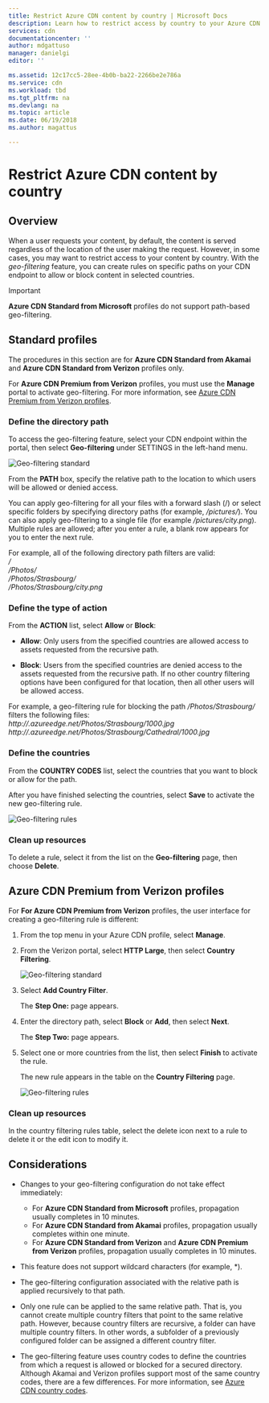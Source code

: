 ```yaml
---
title: Restrict Azure CDN content by country | Microsoft Docs
description: Learn how to restrict access by country to your Azure CDN content by using the geo-filtering feature.
services: cdn
documentationcenter: ''
author: mdgattuso
manager: danielgi
editor: ''

ms.assetid: 12c17cc5-28ee-4b0b-ba22-2266be2e786a
ms.service: cdn
ms.workload: tbd
ms.tgt_pltfrm: na
ms.devlang: na
ms.topic: article
ms.date: 06/19/2018
ms.author: magattus

---
```

# Restrict Azure CDN content by country

## Overview
When a user requests your content, by default, the content is served regardless of the location of the user making the request. However, in some cases, you may want to restrict access to your content by country. With the *geo-filtering* feature, you can create rules on specific paths on your CDN endpoint to allow or block content in selected countries.

> [!IMPORTANT]
> **Azure CDN Standard from Microsoft** profiles do not support path-based geo-filtering.
> 

## Standard profiles
The procedures in this section are for **Azure CDN Standard from Akamai** and **Azure CDN Standard from Verizon** profiles only. 

For **Azure CDN Premium from Verizon** profiles, you must use the **Manage** portal to activate geo-filtering. For more information, see [Azure CDN Premium from Verizon profiles](#azure-cdn-premium-from-verizon-profiles).

### Define the directory path
To access the geo-filtering feature, select your CDN endpoint within the portal, then select **Geo-filtering** under SETTINGS in the left-hand menu. 

![Geo-filtering standard](./media/cdn-filtering/cdn-geo-filtering-standard.png)

From the **PATH** box, specify the relative path to the location to which users will be allowed or denied access. 

You can apply geo-filtering for all your files with a forward slash (/) or select specific folders by specifying directory paths (for example, */pictures/*). You can also apply geo-filtering to a single file (for example */pictures/city.png*). Multiple rules are allowed; after you enter a rule, a blank row appears for you to enter the next rule.

For example, all of the following directory path filters are valid:   
*/*                                 
*/Photos/*     
*/Photos/Strasbourg/*     
*/Photos/Strasbourg/city.png*

### Define the type of action

From the **ACTION** list, select **Allow** or **Block**: 

- **Allow**: Only users from the specified countries are allowed access to assets requested from the recursive path.

- **Block**: Users from the specified countries are denied access to the assets requested from the recursive path. If no other country filtering options have been configured for that location, then all other users will be allowed access.

For example, a geo-filtering rule for blocking the path */Photos/Strasbourg/* filters the following files:     
*http://<endpoint>.azureedge.net/Photos/Strasbourg/1000.jpg*
*http://<endpoint>.azureedge.net/Photos/Strasbourg/Cathedral/1000.jpg*

### Define the countries
From the **COUNTRY CODES** list, select the countries that you want to block or allow for the path. 

After you have finished selecting the countries, select **Save** to activate the new geo-filtering rule. 

![Geo-filtering rules](./media/cdn-filtering/cdn-geo-filtering-rules.png)

### Clean up resources
To delete a rule, select it from the list on the **Geo-filtering** page, then choose **Delete**.

## Azure CDN Premium from Verizon profiles
For **For Azure CDN Premium from Verizon** profiles, the user interface for creating a geo-filtering rule is different:

1. From the top menu in your Azure CDN profile, select **Manage**.

2. From the Verizon portal, select **HTTP Large**, then select **Country Filtering**.

    ![Geo-filtering standard](./media/cdn-filtering/cdn-geo-filtering-premium.png)

3. Select **Add Country Filter**.

    The **Step One:** page appears.

4. Enter the directory path, select **Block** or **Add**, then select **Next**.

    The **Step Two:** page appears. 

5. Select one or more countries from the list, then select **Finish** to activate the rule. 
    
    The new rule appears in the table on the **Country Filtering** page.

    ![Geo-filtering rules](./media/cdn-filtering/cdn-geo-filtering-premium-rules.png)

### Clean up resources
In the country filtering rules table, select the delete icon next to a rule to delete it or the edit icon to modify it.

## Considerations
* Changes to your geo-filtering configuration do not take effect immediately:
   * For **Azure CDN Standard from Microsoft** profiles, propagation usually completes in 10 minutes. 
   * For **Azure CDN Standard from Akamai** profiles, propagation usually completes within one minute. 
   * For **Azure CDN Standard from Verizon** and **Azure CDN Premium from Verizon** profiles, propagation usually completes in 10 minutes. 
 
* This feature does not support wildcard characters (for example, *).

* The geo-filtering configuration associated with the relative path is applied recursively to that path.

* Only one rule can be applied to the same relative path. That is, you cannot create multiple country filters that point to the same relative path. However, because country filters are recursive, a folder can have multiple country filters. In other words, a subfolder of a previously configured folder can be assigned a different country filter.

* The geo-filtering feature uses country codes to define the countries from which a request is allowed or blocked for a secured directory. Although Akamai and Verizon profiles support most of the same country codes, there are a few differences. For more information, see [Azure CDN country codes](https://msdn.microsoft.com/library/mt761717.aspx). 

